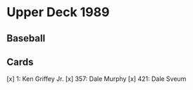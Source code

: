 # Upper Deck 1989 
## Baseball

## Cards

[x] 1: Ken Griffey Jr.
[x] 357: Dale Murphy
[x] 421: Dale Sveum
